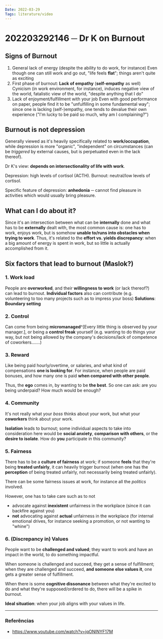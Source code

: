 ```yaml
---
Date: 2022-03-29
Tags: literature/video
---
```

# 202203292146 ─ Dr K on Burnout
## Signs of Burnout
1. General lack of energy (despite the ability to do work, for instance)
   Even though one can still work and go out, "life feels **flat**"; things aren't quite as exciting
2. First phase of burnout: **Lack of empathy** (**self-empathy** as well)
   Cynicism (in work environment, for instance), induces negative view of the world, fatalistic view of the world, "despite anything that I do"
3. Lack of enjoyment/fulfillment with your job
   Even with good performance on paper, people find it to be "unfulfilling in some fundamental way"; since one is lacking (self-)empathy, one tends to devalue their own experience ("I'm lucky to be paid so much, why am I complaining?")

## Burnout is not depression
Generally viewed as it's heavily specifically related to **work/occupation**, while depression is more "organic", "independent" on circumstances (can be *triggered* by external causes, but is perpetuated even in the lack thereof).

Dr K's view: **depends on intersectionality of life with work**. 

Depression: high levels of cortisol (ACTH).
Burnout: neutral/low levels of cortisol. 

Specific feature of depression: **anhedonia** ─ cannot find pleasure in activities which would usually bring pleasure. 

## What can I do about it?
Since it's an intersection between what can be **internally** done and what has to be **externally** dealt with, the most common cause is: one has to work, enjoys work, but is somehow **unable to/runs into obstacles when trying to work**. Thus, it's related to the **effort vs. yields discrepancy**: when a big amount of energy is spent in work, but so little is actually accomplished from it. 

## Six factors that lead to burnout (Maslok?)
### 1. Work load
 People are **overworked**, and their **willingness to work** (or lack thereof?) can lead to burnout. **Individual factors** also can contribute (e.g. volunteering to too many projects such as to impress your boss)
 **Solutions**: **Boundary setting** 

### 2. Control
 Can come from being **micromanaged**^[Every little thing is observed by your manager.], or being a **control freak** yourself (e.g. wanting to do things your way, but not being allowed by the company's decisions/lack of competence of coworkers.......)

### 3. Reward
Like being paid hourly/overtime, or salaries, and what kind of compensations **one is looking for**. For instance, when people are paid bonuses, and how many one is paid **when compared with other people**. 

Thus, the **ego** comes in, by wanting to be **the best**. So one can ask: are you being underpaid? How much would be enough? 

### 4. Community
It's not really what your *boss* thinks about your work, but what your **coworkers** think about your work. 

**Isolation** leads to burnout; some individual aspects to take into consideration here would be **social anxiety**, **comparison with others**, or the **desire to isolate**. How do **you** participate in this community? 

### 5. Fairness
There has to be a **culture of fairness** at work; if someone **feels** that they're being **treated unfairly**, it can heavily trigger burnout (when one has the **perception** of being treated unfairly, not necessarily being treated unfairly). 

There can be some fairness issues at work, for instance all the *politics* involved. 

However, one has to take care such as to not
- advocate against **inexistent** unfairness in the workplace (since it can backfire against you)
- **not** advocating against **actual** unfairness in the workplace (for internal emotional drives, for instance seeking a promotion, or not wanting to "whine")

### 6. (Discrepancy in) Values
People want to be **challenged and valued**; they want to work and have an impact in the world, to do something impactful. 

When someone is challenged and succeed, they get a sense of fulfillment; when they are challenged and succeed, **and someone else values it**, one gets a greater sense of fulfillment. 

When there is some **cognitive dissonance** between what they're excited to do and what they're supposed/ordered to do, there will be a spike in burnout. 

**Ideal situation**: when your job aligns with your values in life. 



---
### Referências
- https://www.youtube.com/watch?v=jqONINYF17M